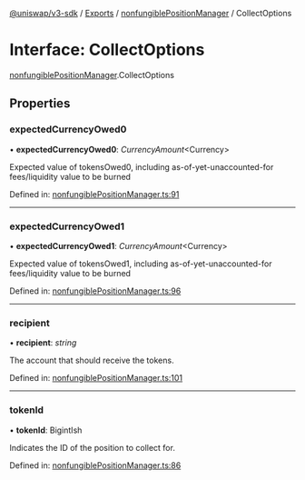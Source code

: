 [@uniswap/v3-sdk](../README.md) / [Exports](../modules.md) / [nonfungiblePositionManager](../modules/nonfungiblepositionmanager.md) / CollectOptions

# Interface: CollectOptions

[nonfungiblePositionManager](../modules/nonfungiblepositionmanager.md).CollectOptions

## Properties

### expectedCurrencyOwed0

• **expectedCurrencyOwed0**: *CurrencyAmount*<Currency\>

Expected value of tokensOwed0, including as-of-yet-unaccounted-for fees/liquidity value to be burned

Defined in: [nonfungiblePositionManager.ts:91](https://github.com/Uniswap/uniswap-v3-sdk/blob/c42b4d4/src/nonfungiblePositionManager.ts#L91)

___

### expectedCurrencyOwed1

• **expectedCurrencyOwed1**: *CurrencyAmount*<Currency\>

Expected value of tokensOwed1, including as-of-yet-unaccounted-for fees/liquidity value to be burned

Defined in: [nonfungiblePositionManager.ts:96](https://github.com/Uniswap/uniswap-v3-sdk/blob/c42b4d4/src/nonfungiblePositionManager.ts#L96)

___

### recipient

• **recipient**: *string*

The account that should receive the tokens.

Defined in: [nonfungiblePositionManager.ts:101](https://github.com/Uniswap/uniswap-v3-sdk/blob/c42b4d4/src/nonfungiblePositionManager.ts#L101)

___

### tokenId

• **tokenId**: BigintIsh

Indicates the ID of the position to collect for.

Defined in: [nonfungiblePositionManager.ts:86](https://github.com/Uniswap/uniswap-v3-sdk/blob/c42b4d4/src/nonfungiblePositionManager.ts#L86)
